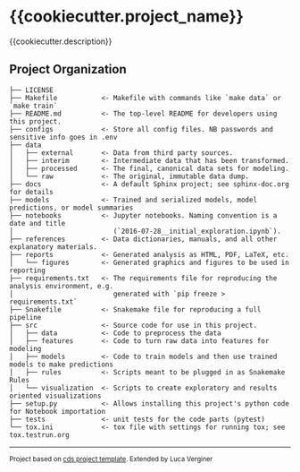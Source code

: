{{cookiecutter.project_name}}
==============================

{{cookiecutter.description}}

Project Organization
------------

    ├── LICENSE
    ├── Makefile           <- Makefile with commands like `make data` or `make train`
    ├── README.md          <- The top-level README for developers using this project.
    ├── configs            <- Store all config files. NB passwords and sensitive info goes in .env
    ├── data
    │   ├── external       <- Data from third party sources.
    │   ├── interim        <- Intermediate data that has been transformed.
    │   ├── processed      <- The final, canonical data sets for modeling.
    │   └── raw            <- The original, immutable data dump.
    ├── docs               <- A default Sphinx project; see sphinx-doc.org for details
    ├── models             <- Trained and serialized models, model predictions, or model summaries
    ├── notebooks          <- Jupyter notebooks. Naming convention is a date and title
    │                         (`2016-07-28__initial_exploration.ipynb`).
    ├── references         <- Data dictionaries, manuals, and all other explanatory materials.
    ├── reports            <- Generated analysis as HTML, PDF, LaTeX, etc.
    │   └── figures        <- Generated graphics and figures to be used in reporting
    ├── requirements.txt   <- The requirements file for reproducing the analysis environment, e.g.
    │                         generated with `pip freeze > requirements.txt`
    ├── Snakefile          <- Snakemake file for reproducing a full pipeline
    ├── src                <- Source code for use in this project.
    │   ├── data           <- Code to preprocess the data
    │   ├── features       <- Code to turn raw data into features for modeling
    │   ├── models         <- Code to train models and then use trained models to make predictions
    │   ├── rules          <- Scripts meant to be plugged in as Snakemake Rules
    │   └── visualization  <- Scripts to create exploratory and results oriented visualizations
    ├── setup.py           <- Allows installing this project's python code for Notebook importation
    ├── tests              <- unit tests for the code parts (pytest)
    └── tox.ini            <- tox file with settings for running tox; see tox.testrun.org


--------

<p><small>Project based on <a target="_blank" href="https://drivendata.github.io/cookiecutter-data-science/">cds project template</a>. Extended by Luca Verginer</p>
